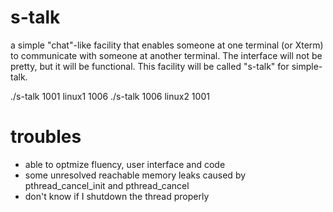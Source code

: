 # s-talk
a simple "chat"-like facility that enables someone at one terminal (or Xterm) to communicate with someone at another terminal. The interface will not be pretty, but it will be functional. This facility will be called "s-talk" for simple-talk.

./s-talk 1001 linux1 1006
./s-talk 1006 linux2 1001

# troubles
- able to optmize fluency, user interface and code
- some unresolved reachable memory leaks caused by pthread_cancel_init and pthread_cancel
- don't know if I shutdown the thread properly
